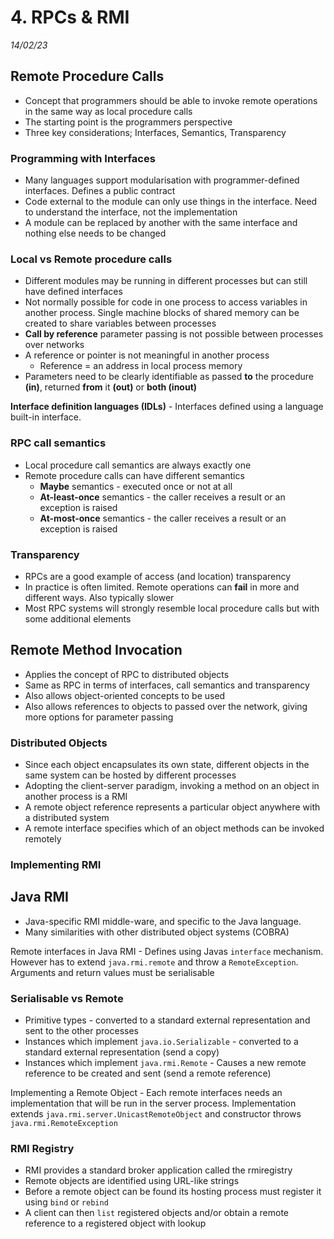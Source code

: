 # 4. RPCs & RMI
_14/02/23_

## Remote Procedure Calls
- Concept that programmers should be able to invoke remote operations in the same way as local procedure calls
- The starting point is the programmers perspective
- Three key considerations; Interfaces, Semantics, Transparency

### Programming with Interfaces
- Many languages support modularisation with programmer-defined interfaces. Defines a public contract
- Code external to the module can only use things in the interface. Need to understand the interface, not the implementation
- A module can be replaced by another with the same interface and nothing else needs to be changed

### Local vs Remote procedure calls
- Different modules may be running in different processes but can still have defined interfaces
- Not normally possible for code in one process to access variables in another process. Single machine blocks of shared memory can be created to share variables between processes
- **Call by reference** parameter passing is not possible between processes over networks
- A reference or pointer is not meaningful in another process
	- Reference = an address in local process memory
- Parameters need to be clearly identifiable as passed **to** the procedure **(in)**, returned **from** it **(out)** or **both (inout)**

**Interface definition languages (IDLs)** - Interfaces defined using a language built-in interface.

### RPC call semantics
- Local procedure call semantics are always exactly one
- Remote procedure calls can have different semantics
	- **Maybe** semantics - executed once or not at all
	- **At-least-once** semantics - the caller receives a result or an exception is raised
	- **At-most-once** semantics - the caller receives a result or an exception is raised

### Transparency 
- RPCs are a good example of access (and location) transparency
- In practice is often limited. Remote operations can **fail** in more and different ways. Also typically slower
- Most RPC systems will strongly resemble local procedure calls but with some additional elements

## Remote Method Invocation
- Applies the concept of RPC to distributed objects
- Same as RPC in terms of interfaces, call semantics and transparency
- Also allows object-oriented concepts to be used
- Also allows references to objects to passed over the network, giving more options for parameter passing

### Distributed Objects
- Since each object encapsulates its own state, different objects in the same system can be hosted by different processes
- Adopting the client-server paradigm, invoking a method on an object in another process is a RMI
- A remote object reference represents a particular object anywhere with a distributed system
- A remote interface specifies which of an object methods can be invoked remotely

### Implementing RMI

## Java RMI
- Java-specific RMI middle-ware, and specific to the Java language.
- Many similarities with other distributed object systems (COBRA)

Remote interfaces in Java RMI - Defines using Javas `interface` mechanism. However has to extend `java.rmi.remote` and throw a `RemoteException`. Arguments and return values must be serialisable 

### Serialisable vs Remote
- Primitive types - converted to a standard external representation and sent to the other processes
- Instances which implement `java.io.Serializable` - converted to a standard external representation (send a copy)
- Instances which implement `java.rmi.Remote` - Causes a new remote reference to be created and sent (send a remote reference)

Implementing a Remote Object - Each remote interfaces needs an implementation that will be run in the server process. Implementation extends `java.rmi.server.UnicastRemoteObject` and constructor throws `java.rmi.RemoteException`

### RMI Registry
- RMI provides a standard broker application called the rmiregistry
- Remote objects are identified using URL-like strings
- Before a remote object can be found its hosting process must register it using `bind` or `rebind`
- A client can then `list` registered objects and/or obtain a remote reference to a registered object with lookup